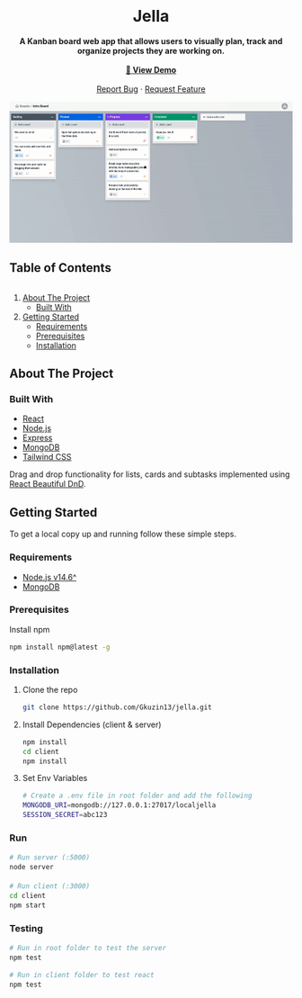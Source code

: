 <br />
<p align="center">
  <h1 align="center">Jella</h1>
  <p align="center">
    <strong>A Kanban board web app that allows users to visually plan, track and organize projects they are working on.</strong>
      <br />
      <br />
    <a href="https://jella.onrender.com/"><strong>🚀  View Demo</strong></a>
    <br/>
    <br/>
    <a href="https://github.com/Gkuzin13/jella/issues">Report Bug</a>
    ·
    <a href="https://github.com/Gkuzin13/jella/issues">Request Feature</a>
  </p>
</p>

<img src="https://github.com/Gkuzin13/jella/blob/assets/jella-main.gif" alt="Jella board page">

<h2 style="display: inline-block">Table of Contents</h2>
<ol>
  <li>
    <a href="#about-the-project">About The Project</a>
    <ul>
      <li><a href="#built-with">Built With</a></li>
    </ul>
  </li>
  <li>
    <a href="#getting-started">Getting Started</a>
    <ul>
      <li><a href="#requirements">Requirements</a></li>
      <li><a href="#prerequisites">Prerequisites</a></li>
      <li><a href="#installation">Installation</a></li>
    </ul>
  </li>
</ol>

## About The Project

### Built With

- [React](https://reactjs.org/)
- [Node.js](https://nodejs.dev/)
- [Express](https://expressjs.com/)
- [MongoDB](https://www.mongodb.com/)
- [Tailwind CSS](https://tailwindcss.com/)

Drag and drop functionality for lists, cards and subtasks implemented using [React Beautiful DnD](https://github.com/atlassian/react-beautiful-dnd).

<!-- GETTING STARTED -->

## Getting Started

To get a local copy up and running follow these simple steps.

### Requirements

- [Node.js v14.6^](https://nodejs.dev/download)
- [MongoDB](https://docs.mongodb.com/manual/installation/)

### Prerequisites

Install npm

```sh
npm install npm@latest -g
```

### Installation

1. Clone the repo
   ```sh
   git clone https://github.com/Gkuzin13/jella.git
   ```
2. Install Dependencies (client & server)
   ```sh
   npm install
   cd client
   npm install
   ```
3. Set Env Variables
   ```sh
   # Create a .env file in root folder and add the following
   MONGODB_URI=mongodb://127.0.0.1:27017/localjella
   SESSION_SECRET=abc123
   ```

### Run

```sh
# Run server (:5000)
node server

# Run client (:3000)
cd client
npm start
```

### Testing

```sh
# Run in root folder to test the server
npm test
```

```sh
# Run in client folder to test react
npm test
```

<br />
